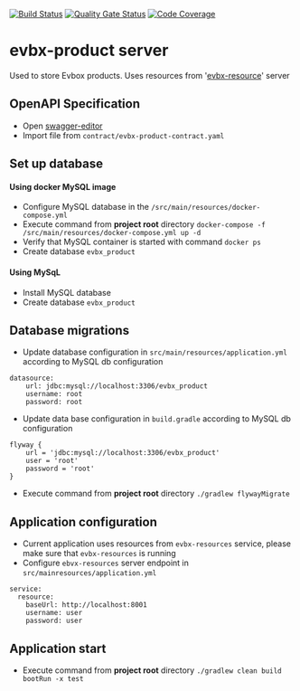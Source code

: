 [![Build Status](https://travis-ci.org/klindziukp/evbx-product.svg?branch=master)](https://travis-ci.org/klindziukp/evbx-resources)
[![Quality Gate Status](https://sonarcloud.io/api/project_badges/measure?project=klindziukp_evbx-product&metric=alert_status)](https://sonarcloud.io/dashboard?id=klindziukp_evbx-product)
[![Code Coverage](https://sonarcloud.io/api/project_badges/measure?project=klindziukp_evbx-product&metric=coverage)](https://sonarcloud.io/component_measures?id=klindziukp_evbx-product&metric=coverage)

# evbx-product server
Used to store Evbox products. Uses resources from '[evbx-resource](https://github.com/klindziukp/evbx-resource)' server 

## OpenAPI Specification
* Open [swagger-editor](http://editor.swagger.io/)
* Import file from `contract/evbx-product-contract.yaml`
## Set up database
#### Using docker MySQL image
* Configure MySQL database in the `/src/main/resources/docker-compose.yml`
* Execute command from __project root__ directory `docker-compose -f /src/main/resources/docker-compose.yml up -d`
* Verify that MySQL container is started with command `docker ps`
* Create database `evbx_product`
#### Using MySqL
* Install MySQL database
* Create database `evbx_product`

## Database migrations
* Update database configuration in `src/main/resources/application.yml` according to MySQL db configuration
```
datasource:
    url: jdbc:mysql://localhost:3306/evbx_product
    username: root
    password: root
```
* Update data base configuration in `build.gradle` according to MySQL db configuration
```
flyway {
	url = 'jdbc:mysql://localhost:3306/evbx_product'
	user = 'root'
	password = 'root'
}
```
* Execute command from __project root__ directory `./gradlew flywayMigrate`
## Application configuration
* Current application uses resources from `evbx-resources` service,
 please make sure that `evbx-resources` is running
* Configure `ebvx-resources` server endpoint in `src/mainresources/application.yml`
```
service:
  resource:
    baseUrl: http://localhost:8001
    username: user
    password: user
``` 
## Application start
* Execute command from __project root__ directory `./gradlew clean build bootRun -x test`
